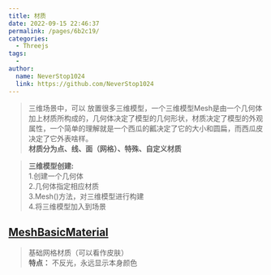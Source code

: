 ```yaml
---
title: 材质
date: 2022-09-15 22:46:37
permalink: /pages/6b2c19/
categories:
  - Threejs
tags:
  - 
author: 
  name: NeverStop1024
  link: https://github.com/NeverStop1024
---
```

>三维场景中，可以
> 放置很多三维模型，一个三维模型Mesh是由一个几何体加上材质所构成的，几何体决定了模型的几何形状，材质决定了模型的外观属性，一个简单的理解就是一个西瓜的瓤决定了它的大小和圆扁，而西瓜皮决定了它外表啥样。  
> **材质分为点、线、面（网格）、特殊、自定义材质**

> **三维模型创建:**  
> 1.创建一个几何体  
> 2.几何体指定相应材质  
> 3.Mesh()方法，对三维模型进行构建  
> 4.将三维模型加入到场景

## [MeshBasicMaterial](https://threejs.org/docs/index.html#api/zh/materials/MeshBasicMaterial)
> 基础网格材质（可以看作皮肤）  
> **特点：** 不反光，永远显示本身颜色